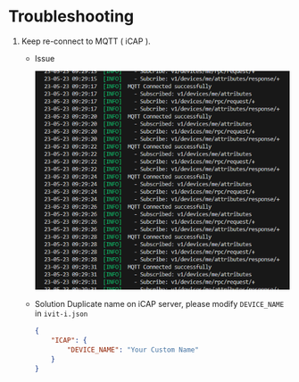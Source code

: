 # Troubleshooting

1. Keep re-connect to MQTT ( iCAP ).
    * Issue
        
        ![keeping-connect-to-mqtt-server](../images/keeping-connect-to-mqtt-server.png)

    * Solution
        Duplicate name on iCAP server, please modify `DEVICE_NAME` in `ivit-i.json`
        ```JSON
        {
            "ICAP": {
                "DEVICE_NAME": "Your Custom Name"
            }
        }
        ```
